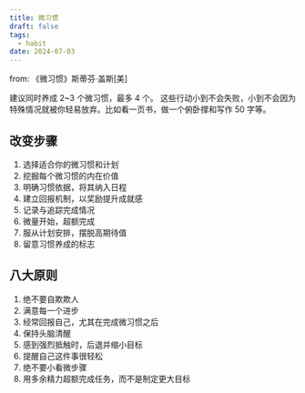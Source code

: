 ```yaml
---
title: 微习惯
draft: false
tags:
  - habit
date: 2024-07-03
---
```


from: 《微习惯》斯蒂芬·盖斯[美]

建议同时养成 2~3 个微习惯，最多 4 个。
这些行动小到不会失败，小到不会因为特殊情况就被你轻易放弃。比如看一页书，做一个俯卧撑和写作 50 字等。

## 改变步骤
1. 选择适合你的微习惯和计划
2. 挖掘每个微习惯的内在价值
3. 明确习惯依据，将其纳入日程
4. 建立回报机制，以奖励提升成就感
5. 记录与追踪完成情况
6. 微量开始，超额完成
7. 服从计划安排，摆脱高期待值
8. 留意习惯养成的标志

## 八大原则
1. 绝不要自欺欺人
2. 满意每一个进步
3. 经常回报自己，尤其在完成微习惯之后
4. 保持头脑清醒
5. 感到强烈抵触时，后退并缩小目标
6. 提醒自己这件事很轻松
7. 绝不要小看微步骤
8. 用多余精力超额完成任务，而不是制定更大目标